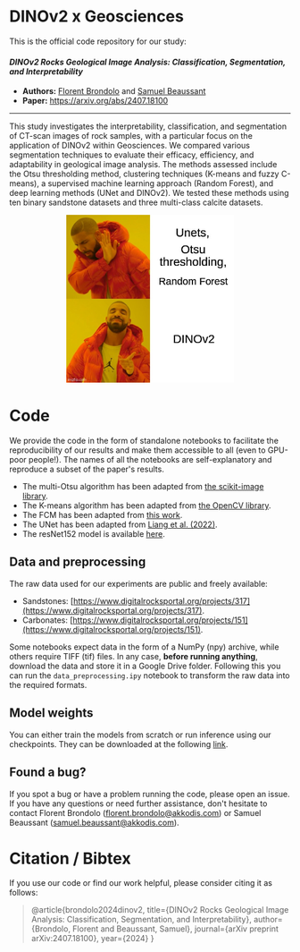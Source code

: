 # DINOv2 x Geosciences
This is the official code repository for our study:

#### *DINOv2 Rocks Geological Image Analysis: Classification, Segmentation, and Interpretability*
- **Authors:** [Florent Brondolo](https://www.linkedin.com/in/flo-brondolo) and [Samuel Beaussant](https://www.linkedin.com/in/samuel-beaussant-a25905197/)
- **Paper:** https://arxiv.org/abs/2407.18100

***
This study investigates the interpretability, classification, and segmentation of CT-scan images of rock samples, with a particular focus on the application of DINOv2 within Geosciences. We compared various segmentation techniques to evaluate their efficacy, efficiency, and adaptability in geological image analysis. The methods assessed include the Otsu thresholding method, clustering techniques (K-means and fuzzy C-means), a supervised machine learning approach (Random Forest), and deep learning methods (UNet and DINOv2). We tested these methods using ten binary sandstone datasets and three multi-class calcite datasets. 

<p align="center">
  <img src="/image_.png" alt="DINOv2" title="DINOv2" width="300"/>
</p>

# Code
We provide the code in the form of standalone notebooks to facilitate the reproducibility of our results and make them accessible to all (even to GPU-poor people!). The names of all the notebooks are self-explanatory and reproduce a subset of the paper's results.

- The multi-Otsu algorithm has been adapted from [the scikit-image library](https://scikit-image.org/docs/stable/auto_examples/segmentation/plot_multiotsu.html).
- The K-means algorithm has been adapted from [the OpenCV library](https://docs.opencv.org/3.4/d1/d5c/tutorial_py_kmeans_opencv.html).
- The FCM has been adapted from [this work](https://github.com/jeongHwarr/various_FCM_segmentation/blob/master/FCM.py).
- The UNet has been adapted from [Liang et al. (2022)](https://www.sciencedirect.com/science/article/abs/pii/S0098300422001662).
- The resNet152 model is available [here](https://huggingface.co/microsoft/resnet-152). 

## Data and preprocessing
The raw data used for our experiments are public and freely available:
- Sandstones: [https://www.digitalrocksportal.org/projects/317](https://www.digitalrocksportal.org/projects/317).
- Carbonates: [https://www.digitalrocksportal.org/projects/151](https://www.digitalrocksportal.org/projects/151).

Some notebooks expect data in the form of a NumPy (npy) archive, while others require TIFF (tif) files. In any case, **before running anything**, download the data and store it in a Google Drive folder. Following this you can run the `data_preprocessing.ipy` notebook to transform the raw data into the required formats. 

## Model weights
You can either train the models from scratch or run inference using our checkpoints. They can be downloaded at the following [link](https://drive.google.com/file/d/1C2UCfMWGNQi2Gv_1wAGp22-SODL1SXQZ/view?usp=sharing).  

## Found a bug?
If you spot a bug or have a problem running the code, please open an issue.
If you have any questions or need further assistance, don't hesitate to contact Florent Brondolo ([florent.brondolo@akkodis.com](mailto:florent.brondolo@akkodis.com))
or Samuel Beaussant ([samuel.beaussant@akkodis.com](mailto:samuel.beaussant@akkodis.com)).

# Citation / Bibtex
If you use our code or find our work helpful, please consider citing it as follows:
> @article{brondolo2024dinov2,
  title={DINOv2 Rocks Geological Image Analysis: Classification, Segmentation, and Interpretability},
  author={Brondolo, Florent and Beaussant, Samuel},
  journal={arXiv preprint arXiv:2407.18100},
  year={2024}
}

